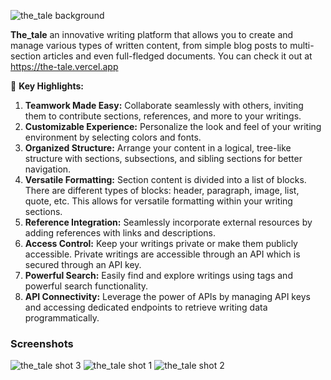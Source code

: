 ![the_tale background](/images/the_tale.png)

**The_tale** an innovative writing platform that allows you to create and manage various types of written content, from simple blog posts to multi-section articles and even full-fledged documents. You can check it out at https://the-tale.vercel.app

🔑 **Key Highlights:**

1. **Teamwork Made Easy:** Collaborate seamlessly with others, inviting them to contribute sections, references, and more to your writings.
2. **Customizable Experience:** Personalize the look and feel of your writing environment by selecting colors and fonts.
3. **Organized Structure:** Arrange your content in a logical, tree-like structure with sections, subsections, and sibling sections for better navigation.
4. **Versatile Formatting:** Section content is divided into a list of blocks. There are different types of blocks: header, paragraph, image, list, quote, etc. This allows for versatile formatting within your writing sections.
5. **Reference Integration:** Seamlessly incorporate external resources by adding references with links and descriptions.
6. **Access Control:** Keep your writings private or make them publicly accessible. Private writings are accessible through an API which is secured through an API key.
7. **Powerful Search:** Easily find and explore writings using tags and powerful search functionality.
8. **API Connectivity:** Leverage the power of APIs by managing API keys and accessing dedicated endpoints to retrieve writing data programmatically.

### Screenshots

![the_tale shot 3](/images/the_tale_shot_3.png)
![the_tale shot 1](/images/the_tale_shot_1.png)
![the_tale shot 2](/images/the_tale_shot_2.png)
